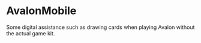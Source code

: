 # AvalonMobile
Some digital assistance such as drawing cards when playing Avalon without the actual game kit. 
